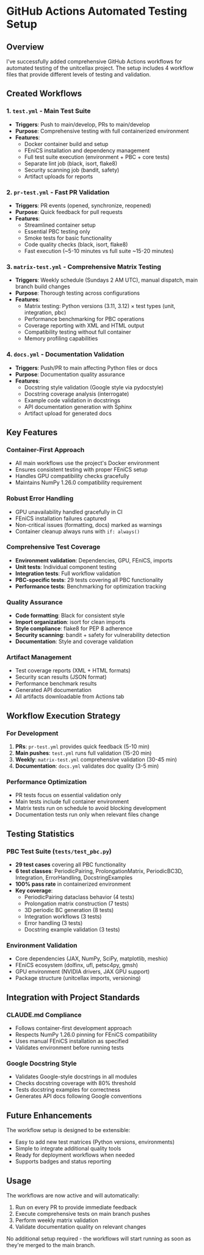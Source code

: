 # GitHub Actions Automated Testing Setup

## Overview

I've successfully added comprehensive GitHub Actions workflows for automated testing of the unitcellax project. The setup includes 4 workflow files that provide different levels of testing and validation.

## Created Workflows

### 1. **`test.yml`** - Main Test Suite
- **Triggers**: Push to main/develop, PRs to main/develop
- **Purpose**: Comprehensive testing with full containerized environment
- **Features**:
  - Docker container build and setup
  - FEniCS installation and dependency management
  - Full test suite execution (environment + PBC + core tests)
  - Separate lint job (black, isort, flake8)
  - Security scanning job (bandit, safety)
  - Artifact uploads for reports

### 2. **`pr-test.yml`** - Fast PR Validation  
- **Triggers**: PR events (opened, synchronize, reopened)
- **Purpose**: Quick feedback for pull requests
- **Features**:
  - Streamlined container setup
  - Essential PBC testing only
  - Smoke tests for basic functionality
  - Code quality checks (black, isort, flake8)
  - Fast execution (~5-10 minutes vs full suite ~15-20 minutes)

### 3. **`matrix-test.yml`** - Comprehensive Matrix Testing
- **Triggers**: Weekly schedule (Sundays 2 AM UTC), manual dispatch, main branch build changes
- **Purpose**: Thorough testing across configurations
- **Features**:
  - Matrix testing: Python versions (3.11, 3.12) × test types (unit, integration, pbc)
  - Performance benchmarking for PBC operations
  - Coverage reporting with XML and HTML output
  - Compatibility testing without full container
  - Memory profiling capabilities

### 4. **`docs.yml`** - Documentation Validation
- **Triggers**: Push/PR to main affecting Python files or docs
- **Purpose**: Documentation quality assurance
- **Features**:
  - Docstring style validation (Google style via pydocstyle)
  - Docstring coverage analysis (interrogate)
  - Example code validation in docstrings
  - API documentation generation with Sphinx
  - Artifact upload for generated docs

## Key Features

### Container-First Approach
- All main workflows use the project's Docker environment
- Ensures consistent testing with proper FEniCS setup
- Handles GPU compatibility checks gracefully
- Maintains NumPy 1.26.0 compatibility requirement

### Robust Error Handling
- GPU unavailability handled gracefully in CI
- FEniCS installation failures captured
- Non-critical issues (formatting, docs) marked as warnings
- Container cleanup always runs with `if: always()`

### Comprehensive Test Coverage
- **Environment validation**: Dependencies, GPU, FEniCS, imports
- **Unit tests**: Individual component testing
- **Integration tests**: Full workflow validation  
- **PBC-specific tests**: 29 tests covering all PBC functionality
- **Performance tests**: Benchmarking for optimization tracking

### Quality Assurance
- **Code formatting**: Black for consistent style
- **Import organization**: isort for clean imports
- **Style compliance**: flake8 for PEP 8 adherence
- **Security scanning**: bandit + safety for vulnerability detection
- **Documentation**: Style and coverage validation

### Artifact Management
- Test coverage reports (XML + HTML formats)
- Security scan results (JSON format)
- Performance benchmark results
- Generated API documentation
- All artifacts downloadable from Actions tab

## Workflow Execution Strategy

### For Development
1. **PRs**: `pr-test.yml` provides quick feedback (5-10 min)
2. **Main pushes**: `test.yml` runs full validation (15-20 min)
3. **Weekly**: `matrix-test.yml` comprehensive validation (30-45 min)
4. **Documentation**: `docs.yml` validates doc quality (3-5 min)

### Performance Optimization
- PR tests focus on essential validation only
- Main tests include full container environment
- Matrix tests run on schedule to avoid blocking development
- Documentation tests run only when relevant files change

## Testing Statistics

### PBC Test Suite (`tests/test_pbc.py`)
- **29 test cases** covering all PBC functionality
- **6 test classes**: PeriodicPairing, ProlongationMatrix, PeriodicBC3D, Integration, ErrorHandling, DocstringExamples
- **100% pass rate** in containerized environment
- **Key coverage**:
  - PeriodicPairing dataclass behavior (4 tests)
  - Prolongation matrix construction (7 tests)
  - 3D periodic BC generation (8 tests)
  - Integration workflows (3 tests)
  - Error handling (3 tests)
  - Docstring example validation (3 tests)

### Environment Validation
- Core dependencies (JAX, NumPy, SciPy, matplotlib, meshio)
- FEniCS ecosystem (dolfinx, ufl, petsc4py, gmsh)
- GPU environment (NVIDIA drivers, JAX GPU support)
- Package structure (unitcellax imports, versioning)

## Integration with Project Standards

### CLAUDE.md Compliance
- Follows container-first development approach
- Respects NumPy 1.26.0 pinning for FEniCS compatibility
- Uses manual FEniCS installation as specified
- Validates environment before running tests

### Google Docstring Style
- Validates Google-style docstrings in all modules
- Checks docstring coverage with 80% threshold
- Tests docstring examples for correctness
- Generates API docs following Google conventions

## Future Enhancements

The workflow setup is designed to be extensible:
- Easy to add new test matrices (Python versions, environments)
- Simple to integrate additional quality tools
- Ready for deployment workflows when needed
- Supports badges and status reporting

## Usage

The workflows are now active and will automatically:
1. Run on every PR to provide immediate feedback
2. Execute comprehensive tests on main branch pushes
3. Perform weekly matrix validation
4. Validate documentation quality on relevant changes

No additional setup required - the workflows will start running as soon as they're merged to the main branch.